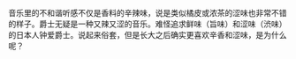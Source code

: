 音乐里的不和谐听感不仅是香料的辛辣味，说是类似橘皮或浓茶的涩味也非常不错的样子。爵士无疑是一种又辣又涩的音乐。难怪追求鲜味（旨味）和涩味（渋味）的日本人钟爱爵士。说起来俗套，但是长大之后确实更喜欢辛香和涩味，是为什么呢？
